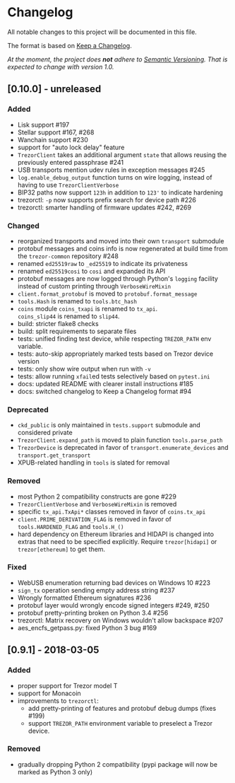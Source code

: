 # Changelog
All notable changes to this project will be documented in this file.

The format is based on [Keep a Changelog](http://keepachangelog.com/en/1.0.0/).

_At the moment, the project does __not__ adhere to [Semantic Versioning](http://semver.org/spec/v2.0.0.html). That is expected to change with version 1.0._


## [0.10.0] - unreleased

### Added
- Lisk support #197
- Stellar support #167, #268
- Wanchain support #230
- support for "auto lock delay" feature
- `TrezorClient` takes an additional argument `state` that allows reusing the previously entered passphrase #241
- USB transports mention udev rules in exception messages #245
- `log.enable_debug_output` function turns on wire logging, instead of having to use `TrezorClientVerbose`
- BIP32 paths now support `123h` in addition to `123'` to indicate hardening
- trezorctl: `-p` now supports prefix search for device path #226
- trezorctl: smarter handling of firmware updates #242, #269

### Changed
- reorganized transports and moved into their own `transport` submodule
- protobuf messages and coins info is now regenerated at build time from the `trezor-common` repository #248
- renamed `ed25519raw` to `_ed25519` to indicate its privateness
- renamed `ed25519cosi` to `cosi` and expanded its API
- protobuf messages are now logged through Python's `logging` facility instead of custom printing through `VerboseWireMixin`
- `client.format_protobuf` is moved to `protobuf.format_message`
- `tools.Hash` is renamed to `tools.btc_hash`
- `coins` module `coins_txapi` is renamed to `tx_api`.  
  `coins_slip44` is renamed to `slip44`.
- build: stricter flake8 checks
- build: split requirements to separate files
- tests: unified finding test device, while respecting `TREZOR_PATH` env variable.
- tests: auto-skip appropriately marked tests based on Trezor device version
- tests: only show wire output when run with `-v`
- tests: allow running `xfail`ed tests selectively based on `pytest.ini`
- docs: updated README with clearer install instructions #185
- docs: switched changelog to Keep a Changelog format #94

### Deprecated
- `ckd_public` is only maintained in `tests.support` submodule and considered private
- `TrezorClient.expand_path` is moved to plain function `tools.parse_path`
- `TrezorDevice` is deprecated in favor of `transport.enumerate_devices` and `transport.get_transport`
- XPUB-related handling in `tools` is slated for removal

### Removed
- most Python 2 compatibility constructs are gone #229
- `TrezorClientVerbose` and `VerboseWireMixin` is removed
- specific `tx_api.TxApi*` classes removed in favor of `coins.tx_api`
- `client.PRIME_DERIVATION_FLAG` is removed in favor of `tools.HARDENED_FLAG` and `tools.H_()`
- hard dependency on Ethereum libraries and HIDAPI is changed into extras that need to be
  specified explicitly. Require `trezor[hidapi]` or `trezor[ethereum]` to get them.

### Fixed
- WebUSB enumeration returning bad devices on Windows 10 #223
- `sign_tx` operation sending empty address string #237
- Wrongly formatted Ethereum signatures #236
- protobuf layer would wrongly encode signed integers #249, #250
- protobuf pretty-printing broken on Python 3.4 #256
- trezorctl: Matrix recovery on Windows wouldn't allow backspace #207
- aes_encfs_getpass.py: fixed Python 3 bug #169


## [0.9.1] - 2018-03-05

### Added
- proper support for Trezor model T
- support for Monacoin
- improvements to `trezorctl`:
  - add pretty-printing of features and protobuf debug dumps (fixes #199)
  - support `TREZOR_PATH` environment variable to preselect a Trezor device.

### Removed
- gradually dropping Python 2 compatibility (pypi package will now be marked as Python 3 only)
